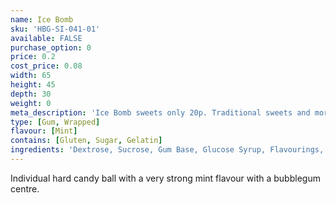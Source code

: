 ```yaml
---
name: Ice Bomb
sku: 'HBG-SI-041-01'
available: FALSE
purchase_option: 0
price: 0.2
cost_price: 0.08
width: 65
height: 45
depth: 30
weight: 0
meta_description: 'Ice Bomb sweets only 20p. Traditional sweets and more at Humbugs Confectionery Store. Specialists in satisfying your sweet tooth!'
type: [Gum, Wrapped]
flavour: [Mint]
contains: [Gluten, Sugar, Gelatin]
ingredients: 'Dextrose, Sucrose, Gum Base, Glucose Syrup, Flavourings, Colours:  E171, E133; Glazing Agents: Carnauba Wax; Antioxidant: E321'
---
```

Individual hard candy ball with a very strong mint flavour with a bubblegum centre.